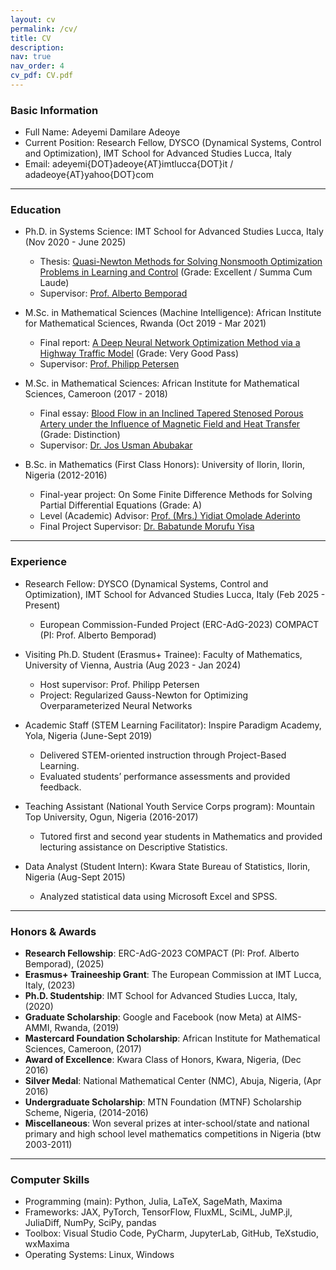```yaml
---
layout: cv
permalink: /cv/
title: CV
description: 
nav: true
nav_order: 4
cv_pdf: CV.pdf
---
```


### Basic Information

- Full Name: Adeyemi Damilare Adeoye
- Current Position: Research Fellow, DYSCO (Dynamical Systems, Control and Optimization), IMT School for Advanced Studies Lucca, Italy
- Email: adeyemi{DOT}adeoye{AT}imtlucca{DOT}it / adadeoye{AT}yahoo{DOT}com

---

### Education

- Ph.D. in Systems Science: IMT School for Advanced Studies Lucca, Italy (Nov 2020 - June 2025)  
    - Thesis: [Quasi-Newton Methods for Solving Nonsmooth Optimization Problems in Learning and Control](http://e-theses.imtlucca.it/449/) (Grade: Excellent / Summa Cum Laude)  
    - Supervisor: [Prof. Alberto Bemporad](http://cse.lab.imtlucca.it/~bemporad/)

- M.Sc. in Mathematical Sciences (Machine Intelligence): African Institute for Mathematical Sciences, Rwanda (Oct 2019 - Mar 2021)  
    - Final report: <a href="https://adeyemiadeoye.github.io/assets/pdf/adeoye-petersen-2021.pdf" target="_blank">A Deep Neural Network Optimization Method via a Highway Traffic Model</a> (Grade: Very Good Pass)
    - Supervisor: [Prof. Philipp Petersen](https://scholar.google.com/citations?hl=en&user=Huw7cHIAAAAJ)

- M.Sc. in Mathematical Sciences: African Institute for Mathematical Sciences, Cameroon (2017 - 2018)  
    - Final essay: [Blood Flow in an Inclined Tapered Stenosed Porous Artery under the Influence of Magnetic Field and Heat Transfer](https://library.nexteinstein.org/thesis/blood-flow-in-an-inclined-tapered-stenosed-porous-artery-under-the-influence-of-magnetic-field-and-heat-transfer) (Grade: Distinction)  
    - Supervisor: [Dr. Jos Usman Abubakar](https://mathematics.physicalsciences.unilorin.edu.ng/staffmember/dr-abubakar-jos-usman/)

- B.Sc. in Mathematics (First Class Honors): University of Ilorin, Ilorin, Nigeria (2012-2016)  
    - Final-year project: On Some Finite Difference Methods for Solving Partial Differential Equations (Grade: A)
    - Level (Academic) Advisor: [Prof. (Mrs.) Yidiat Omolade Aderinto](https://mathematics.physicalsciences.unilorin.edu.ng/staffmember/prof-mrs-aderinto-omolade-yidiat/)
    - Final Project Supervisor: [Dr. Babatunde Morufu Yisa](https://mathematics.physicalsciences.unilorin.edu.ng/staffmember/dr-yisa-babtunde-morufu/)

---

### Experience

- Research Fellow: DYSCO (Dynamical Systems, Control and Optimization), IMT School for Advanced Studies Lucca, Italy (Feb 2025 - Present)  
  - European Commission-Funded Project (ERC-AdG-2023) COMPACT (PI: Prof. Alberto Bemporad)

- Visiting Ph.D. Student (Erasmus+ Trainee): Faculty of Mathematics, University of Vienna, Austria (Aug 2023 - Jan 2024)  
  - Host supervisor: Prof. Philipp Petersen  
  - Project: Regularized Gauss-Newton for Optimizing Overparameterized Neural Networks

- Academic Staff (STEM Learning Facilitator): Inspire Paradigm Academy, Yola, Nigeria (June-Sept 2019)  
  - Delivered STEM-oriented instruction through Project-Based Learning.  
  - Evaluated students’ performance assessments and provided feedback.

- Teaching Assistant (National Youth Service Corps program): Mountain Top University, Ogun, Nigeria (2016-2017)
  - Tutored first and second year students in Mathematics and provided lecturing assistance on Descriptive Statistics.

- Data Analyst (Student Intern): Kwara State Bureau of Statistics, Ilorin, Nigeria (Aug-Sept 2015)
  - Analyzed statistical data using Microsoft Excel and SPSS.

---

### Honors & Awards

- **Research Fellowship**: ERC-AdG-2023 COMPACT (PI: Prof. Alberto Bemporad), (2025)
- **Erasmus+ Traineeship Grant**: The European Commission at IMT Lucca, Italy, (2023)
- **Ph.D. Studentship**: IMT School for Advanced Studies Lucca, Italy, (2020)
- **Graduate Scholarship**: Google and Facebook (now Meta) at AIMS-AMMI, Rwanda, (2019)
- **Mastercard Foundation Scholarship**: African Institute for Mathematical Sciences, Cameroon, (2017)
- **Award of Excellence**: Kwara Class of Honors, Kwara, Nigeria, (Dec 2016)
- **Silver Medal**: National Mathematical Center (NMC), Abuja, Nigeria, (Apr 2016)
- **Undergraduate Scholarship**: MTN Foundation (MTNF) Scholarship Scheme, Nigeria, (2014-2016)
- **Miscellaneous**: Won several prizes at inter-school/state and national primary and high school level mathematics competitions in Nigeria (btw 2003-2011)

---

### Computer Skills

- Programming (main): Python, Julia, LaTeX, SageMath, Maxima
- Frameworks: JAX, PyTorch, TensorFlow, FluxML, SciML, JuMP.jl, JuliaDiff, NumPy, SciPy, pandas
- Toolbox: Visual Studio Code, PyCharm, JupyterLab, GitHub, TeXstudio, wxMaxima
- Operating Systems: Linux, Windows
